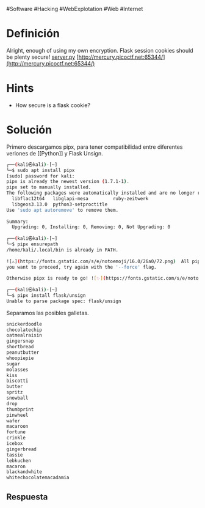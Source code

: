 #Software #Hacking #WebExplotation #Web #Internet 
# Definición
Alright, enough of using my own encryption. Flask session cookies should be plenty secure! [server.py](https://mercury.picoctf.net/static/c135543530f7dc24c3a6ecaeb44a81b8/server.py) [http://mercury.picoctf.net:65344/](http://mercury.picoctf.net:65344/)
# Hints
- How secure is a flask cookie?
# Solución
Primero descargamos pipx, para tener compatibilidad entre diferentes veriones de [[Python]] y Flask Unsign.

```bash
┌──(kali㉿kali)-[~]  
└─$ sudo apt install pipx      
[sudo] password for kali:  
pipx is already the newest version (1.7.1-1).  
pipx set to manually installed.  
The following packages were automatically installed and are no longer required:  
  libflac12t64   libglapi-mesa         ruby-zeitwerk  
  libgeos3.13.0  python3-setproctitle  
Use 'sudo apt autoremove' to remove them.  
  
Summary:  
  Upgrading: 0, Installing: 0, Removing: 0, Not Upgrading: 0  
                                                                               
┌──(kali㉿kali)-[~]  
└─$ pipx ensurepath  
/home/kali/.local/bin is already in PATH.  
  
![⚠](https://fonts.gstatic.com/s/e/notoemoji/16.0/26a0/72.png)  All pipx binary directories have been appended to PATH. If you are sure  
you want to proceed, try again with the '--force' flag.  
  
Otherwise pipx is ready to go! ![✨](https://fonts.gstatic.com/s/e/notoemoji/16.0/2728/72.png) ![🌟](https://fonts.gstatic.com/s/e/notoemoji/16.0/1f31f/72.png) ![✨](https://fonts.gstatic.com/s/e/notoemoji/16.0/2728/72.png)  
                                                                               
┌──(kali㉿kali)-[~]  
└─$ pipx install flask/unsign  
Unable to parse package spec: flask/unsign
```

Separamos las posibles galletas.

```txt
snickerdoodle
chocolatechip
oatmealraisin
gingersnap
shortbread
peanutbutter
whoopiepie
sugar
molasses
kiss
biscotti
butter
spritz
snowball
drop
thumbprint
pinwheel
wafer
macaroon
fortune
crinkle
icebox
gingerbread
tassie
lebkuchen
macaron
blackandwhite
whitechocolatemacadamia
```
## Respuesta